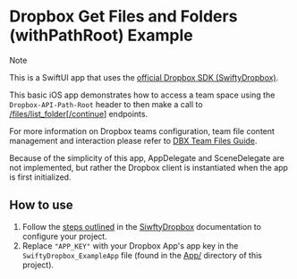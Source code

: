 # Dropbox Get Files and Folders (withPathRoot) Example

> [!NOTE]
> This is a SwiftUI app that uses the [official Dropbox SDK (SwiftyDropbox)](https://github.com/dropbox/SwiftyDropbox).

This basic iOS app demonstrates how to access a team space using the `Dropbox-API-Path-Root` header to then make a call to [/files/list_folder](https://www.dropbox.com/developers/documentation/http/documentation#files-list_folder)&lsqb;[/continue](https://www.dropbox.com/developers/documentation/http/documentation#files-list_folder-continue)&rsqb; endpoints.

For more information on Dropbox teams configuration, team file content management and interaction please refer to [DBX Team Files Guide](https://developers.dropbox.com/dbx-team-files-guide).

Because of the simplicity of this app, AppDelegate and SceneDelegate are not implemented, but rather the Dropbox client is instantiated when the app is first initialized.

## How to use

1. Follow the [steps outlined](https://github.com/dropbox/SwiftyDropbox/tree/633b368bd06a8f5ee12dc546b16f33cc1fa6fcd8?tab=readme-ov-file#configure-your-project) in the [SiwftyDropbox](https://github.com/dropbox/SwiftyDropbox) documentation to configure your project.
2. Replace `"APP_KEY"` with your Dropbox App's app key in the `SwiftyDropbox_ExampleApp` file (found in the [App/](https://github.com/imonkia/dropbox-get-files-and-folders-example/tree/master/SwiftyDropbox-Example/App) directory of this project).